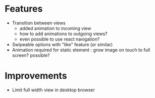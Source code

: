 # Features
  - Transition between views
    - added animation to incoming view
    - how to add animations to outgoing views?
    - even possible to use react navigation?
  - Swipeable options with "like" feature (or similar)
  - Animation required for static element : grow image on touch to full screen? possible?

# Improvements
  - Limit full width view in desktop browser